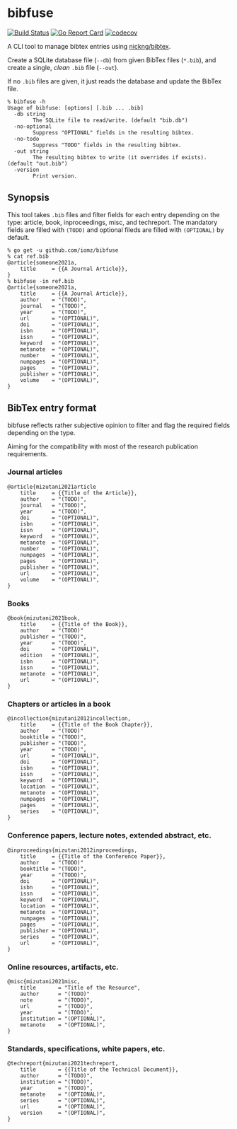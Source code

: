 bibfuse
=======
[![Build Status](https://github.com/iomz/bibfuse/actions/workflows/test.yml/badge.svg)](https://github.com/iomz/bibfuse/actions)
[![Go Report Card](https://goreportcard.com/badge/github.com/iomz/bibfuse)](https://goreportcard.com/report/github.com/iomz/bibfuse)
[![codecov](https://codecov.io/gh/iomz/bibfuse/branch/main/graph/badge.svg?token=fN1tyc6ssX)](https://codecov.io/gh/iomz/bibfuse)

A CLI tool to manage bibtex entries using [nickng/bibtex](https://github.com/nickng/bibtex).

Create a SQLite database file (`--db`) from given BibTex files (`*.bib`), and create a single, *clean* `.bib` file (`--out`).

If no `.bib` files are given, it just reads the database and update the BibTex file.

```console
% bibfuse -h
Usage of bibfuse: [options] [.bib ... .bib]
  -db string
        The SQLite file to read/write. (default "bib.db")
  -no-optional
        Suppress "OPTIONAL" fields in the resulting bibtex.
  -no-todo
        Suppress "TODO" fields in the resulting bibtex.
  -out string
        The resulting bibtex to write (it overrides if exists). (default "out.bib")
  -version
        Print version.
```

## Synopsis
This tool takes `.bib` files and filter fields for each entry depending on the type: article, book, inproceedings, misc, and techreport.
The mandatory fields are filled with `(TODO)` and optional fileds are filled with `(OPTIONAL)` by default.

```console
% go get -u github.com/iomz/bibfuse
% cat ref.bib
@article{someone2021a,
    title     = {{A Journal Article}},
}
% bibfuse -in ref.bib
@article{someone2021a,
    title     = {{A Journal Article}},
    author    = "(TODO)",
    journal   = "(TODO)",
    year      = "(TODO)",
    url       = "(OPTIONAL)",
    doi       = "(OPTIONAL)",
    isbn      = "(OPTIONAL)",
    issn      = "(OPTIONAL)",
    keyword   = "(OPTIONAL)",
    metanote  = "(OPTIONAL)",
    number    = "(OPTIONAL)",
    numpages  = "(OPTIONAL)",
    pages     = "(OPTIONAL)",
    publisher = "(OPTIONAL)",
    volume    = "(OPTIONAL)",
}
```

## BibTex entry format

bibfuse reflects rather subjective opinion to filter and flag the required fields depending on the type.

Aiming for the compatibility with most of the research publication requirements.

### Journal articles
```
@article{mizutani2021article
    title     = {{Title of the Article}},
    author    = "(TODO)",
    journal   = "(TODO)",
    year      = "(TODO)",
    doi       = "(OPTIONAL)",
    isbn      = "(OPTIONAL)",
    issn      = "(OPTIONAL)",
    keyword   = "(OPTIONAL)",
    metanote  = "(OPTIONAL)",
    number    = "(OPTIONAL)",
    numpages  = "(OPTIONAL)",
    pages     = "(OPTIONAL)",
    publisher = "(OPTIONAL)",
    url       = "(OPTIONAL)",
    volume    = "(OPTIONAL)",
}
```

### Books
```
@book{mizutani2021book,
    title     = {{Title of the Book}},
    author    = "(TODO)"
    publisher = "(TODO)",
    year      = "(TODO)",
    doi       = "(OPTIONAL)",
    edition   = "(OPTIONAL)",
    isbn      = "(OPTIONAL)",
    issn      = "(OPTIONAL)",
    metanote  = "(OPTIONAL)",
    url       = "(OPTIONAL)",
}
```

### Chapters or articles in a book
```
@incollection{mizutani2012incollection,
    title     = {{Title of the Book Chapter}},
    author    = "(TODO)"
    booktitle = "(TODO)",
    publisher = "(TODO)",
    year      = "(TODO)",
    url       = "(OPTIONAL)",
    doi       = "(OPTIONAL)",
    isbn      = "(OPTIONAL)",
    issn      = "(OPTIONAL)",
    keyword   = "(OPTIONAL)",
    location  = "(OPTIONAL)",
    metanote  = "(OPTIONAL)",
    numpages  = "(OPTIONAL)",
    pages     = "(OPTIONAL)",
    series    = "(OPTIONAL)",
}
```

### Conference papers, lecture notes, extended abstract, etc.
```
@inproceedings{mizutani2012inproceedings,
    title     = {{Title of the Conference Paper}},
    author    = "(TODO)"
    booktitle = "(TODO)",
    year      = "(TODO)",
    doi       = "(OPTIONAL)",
    isbn      = "(OPTIONAL)",
    issn      = "(OPTIONAL)",
    keyword   = "(OPTIONAL)",
    location  = "(OPTIONAL)",
    metanote  = "(OPTIONAL)",
    numpages  = "(OPTIONAL)",
    pages     = "(OPTIONAL)",
    publisher = "(OPTIONAL)",
    series    = "(OPTIONAL)",
    url       = "(OPTIONAL)",
}
```

### Online resources, artifacts, etc.
```
@misc{mizutani2021misc,
    title       = "Title of the Resource",
    author      = "(TODO)"
    note        = "(TODO)",
    url         = "(TODO)",
    year        = "(TODO)",
    institution = "(OPTIONAL)",
    metanote    = "(OPTIONAL)",
}
```

### Standards, specifications, white papers, etc.
```
@techreport{mizutani2021techreport,
    title       = {{Title of the Technical Document}},
    author      = "(TODO)",
    institution = "(TODO)",
    year        = "(TODO)",
    metanote    = "(OPTIONAL)",
    series      = "(OPTIONAL)",
    url         = "(OPTIONAL)",
    version     = "(OPTIONAL)",
}
```
